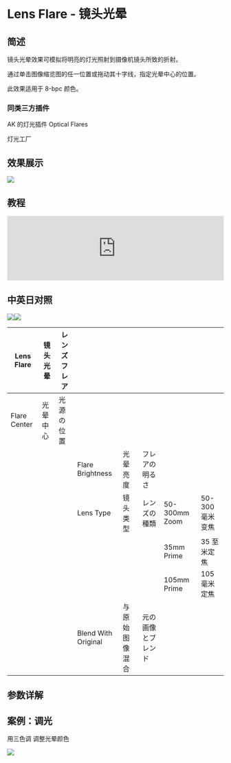 # Lens Flare - 镜头光晕

## 简述

镜头光晕效果可模拟将明亮的灯光照射到摄像机镜头所致的折射。

通过单击图像缩览图的任一位置或拖动其十字线，指定光晕中心的位置。

此效果适用于 8-bpc 颜色。

### 同类三方插件

AK 的灯光插件 Optical Flares

灯光工厂

## 效果展示

![](https://cdn.yuelili.com/20211230162700.png)

## 教程

<iframe src="https://player.bilibili.com/player.html?bvid=BV1e34y1X7Vj&page=94&high_quality=1" width="100%" allowfullscreen="allowfullscreen" frameborder="0"></iframe>

## 中英日对照

![](https://mir.yuelili.com/wp-content/uploads/user/AE/effects/AE-Effects-Generate-Lens_Flare.png)![](https://mir.yuelili.com/wp-content/uploads/user/AE/effects/AE-Effects-Generate-Lens_Flare_cn.png)

| Lens Flare   | 镜头光晕 | レンズフレア |                     |                |                    |               |                 |
| ------------ | -------- | ------------ | ------------------- | -------------- | ------------------ | ------------- | --------------- |
| Flare Center | 光晕中心 | 光源の位置   |                     |                |                    |               |                 |
|              |          |              | Flare Brightness    | 光晕亮度       | フレアの明るさ     |               |                 |
|              |          |              | Lens Type           | 镜头类型       | レンズの種類       | 50-300mm Zoom | 50-300 毫米变焦 |
|              |          |              |                     |                |                    | 35mm Prime    | 35 至米定焦     |
|              |          |              |                     |                |                    | 105mm Prime   | 105 毫米定焦    |
|              |          |              | Blend With Original | 与原始图像混合 | 元の画像とブレンド |               |                 |

## 参数详解

## 案例：调光

用三色调 调整光晕颜色

![](https://cdn.yuelili.com/20211230162737.png)
